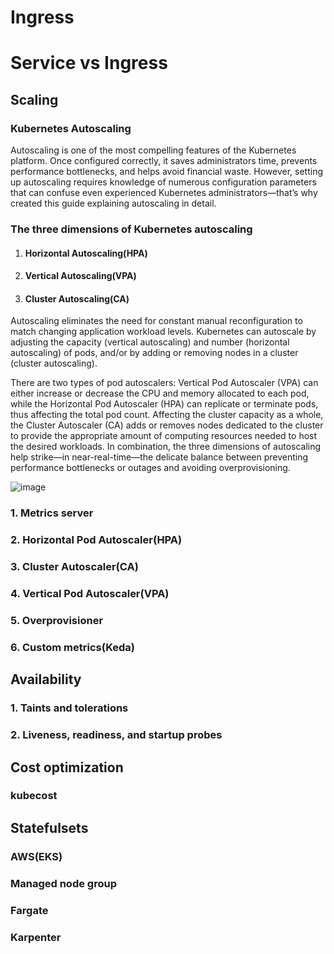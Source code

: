 # Ingress

# Service vs Ingress

## Scaling

### Kubernetes Autoscaling

Autoscaling is one of the most compelling features of the Kubernetes platform. Once configured correctly, it saves administrators time, prevents performance bottlenecks, and helps avoid financial waste. However, setting up autoscaling requires knowledge of numerous configuration parameters that can confuse even experienced Kubernetes administrators—that’s why created this guide explaining autoscaling in detail.

### The three dimensions of Kubernetes autoscaling

1. ####  Horizontal Autoscaling(HPA)
2. #### Vertical Autoscaling(VPA)
3. #### Cluster Autoscaling(CA)

Autoscaling eliminates the need for constant manual reconfiguration to match changing application workload levels. Kubernetes can autoscale by adjusting the capacity (vertical autoscaling) and number (horizontal autoscaling) of pods, and/or by adding or removing nodes in a cluster (cluster autoscaling).

There are two types of pod autoscalers: Vertical Pod Autoscaler (VPA) can either increase or decrease the CPU and memory allocated to each pod, while the Horizontal Pod Autoscaler (HPA) can replicate or terminate pods, thus affecting the total pod count. Affecting the cluster capacity as a whole, the Cluster Autoscaler (CA) adds or removes nodes dedicated to the cluster to provide the appropriate amount of computing resources needed to host the desired workloads. In combination, the three dimensions of autoscaling help strike—in near-real-time—the delicate balance between preventing performance bottlenecks or outages and avoiding overprovisioning.

![image](https://github.com/Aryan8912/Kubernetes-zero-to-hero/assets/92007507/adad64c0-4a3b-4a95-8392-1eabf836eeba)

### 1. Metrics server
### 2. Horizontal Pod Autoscaler(HPA)
### 3. Cluster Autoscaler(CA)
### 4. Vertical Pod Autoscaler(VPA)
### 5. Overprovisioner
### 6. Custom metrics(Keda)

## Availability
### 1. Taints and tolerations 
### 2. Liveness, readiness, and startup probes

## Cost optimization
### kubecost

## Statefulsets 
### AWS(EKS)
### Managed node group 
### Fargate
### Karpenter
